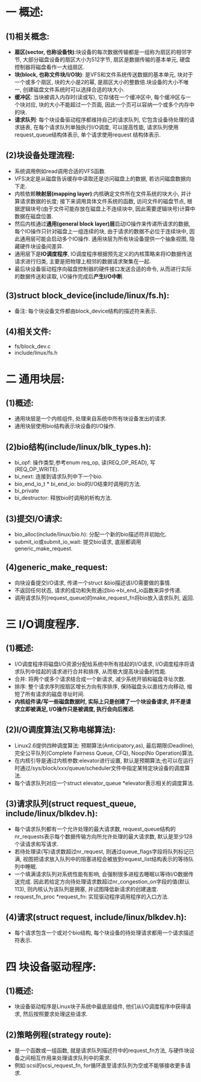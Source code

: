 # 一 概述:
## (1)相关概念:
- **扇区(sector, 也称设备快)**:块设备的每次数据传输都是一组称为扇区的相邻字节, 大部分磁盘设备的扇区大小为512字节, 扇区是数据传输的基本单元, 硬盘控制器将磁盘看作一大组扇区.
- **块(block, 也称文件块/I/O块)**: 是VFS和文件系统传送数据的基本单元, 块对于一个或多个扇区, 块的大小是2的幂, 是扇区大小的整数倍.块设备的大小不唯一, 创建磁盘文件系统时可以选择合适的块大小.
- **缓冲区**: 当块被调入内存时(读或写), 它存储在一个缓冲区中, 每个缓冲区与一个块对应, 块的大小不能超过一个页面, 因此一个页可以容纳一个或多个内存中的块.
- **请求队列**: 每个块设备驱动程序都维持自己的请求队列, 它包含设备待处理的请求链表, 在每个请求队列单独执行I/O调度, 可以提高性能, 请求队列使用request_queue结构体表示, 单个请求使用request
结构体表示.

## (2)块设备处理流程:
- 系统调用例如read调用合适的VFS函数.
- VFS决定是从磁盘告诉缓存中读取还是访问磁盘上的数据, 若访问磁盘数据向下走.
- 内核依赖**映射层(mapping layer)**:内核确定文件所在文件系统的块大小, 并计算请求数据的长度; 接下来调用具体文件系统的函数, 访问文件的磁盘节点, 根据逻辑块号(由于文件可能存放在磁盘上不连续块中, 因此需要逻辑块号)计算中数据在磁盘位置.
- 然后内核通过**通用(general block layer)层**启动IO操作来传递所请求的数据, 每个IO操作只针对磁盘上一组连续的块, 由于请求的数据不必位于连续块中, 因此通用层可能会启动多个IO操作. 通用块层为所有块设备提供一个抽象视图, 隐藏硬件块设备间差异.
- 通用层下是**IO调度程序**, IO调度程序根据预先定义的内核策略来将IO数据传送请求进行归类, 主要是把物理上相邻的数据请求聚集在一起.
- 最后块设备驱动程序向磁盘控制器的硬件接口发送合适的命令, 从而进行实际的数据传送和读取, I/O操作完成后**产生I/O中断**.

## (3)struct block_device(include/linux/fs.h):
- 备注: 每个块设备文件都由block_device结构的描述符来表示.

## (4)相关文件:
- fs/block_dev.c
- include/linux/fs.h

# 二 通用块层:
## (1)概述:
- 通用块层是一个内核组件, 处理来自系统中所有块设备发出的请求. 
- 通用块层使用bio结构表示块设备的I/O操作.

## (2)bio结构(include/linux/blk_types.h):
- bi_opf: 操作类型,参考enum req_op, 读(REQ_OP_READ), 写(REQ_OP_WRITE).
- bi_next: 连接到请求队列中下一个bio.
- bio_end_io_t * bi_end_io: bio的I/O结束时调用的方法.
- bi_private
- bi_destructor: 释放bio时调用的析构方法.

## (3)提交I/O请求:
- bio_alloc(include/linux/bio.h): 分配一个新的bio描述符并初始化.
- submit_io或submit_io_wait: 提交bio请求, 底层都调用generic_make_request.

## (4)generic_make_request:
- 向块设备提交I/O请求, 传递一个struct &bio描述该I/O需要做的事情.
- 不返回任何状态, 请求的成功和失败通过bio->bi_end_io函数来异步传递.
- 调用请求队列(request_queue)的make_request_fn将bio放入请求队列, 返回.

# 三 I/O调度程序.
## (1)概述:
- I/O调度程序将磁盘I/O资源分配给系统中所有挂起的I/O请求, I/O调度程序将请求队列中挂起的请求进行合并和排序, 从而极大提高块设备的性能.
- 合并: 将两个或多个请求结合成一个新请求, 减少系统开销和磁盘寻址次数.
- 排序: 整个请求序列按扇区增长方向有序排序, 保持磁盘头以直线方向移动, 缩短了所有请求的磁盘寻址时间.
- **内核组件读/写一些磁盘数据时, 实际上只是创建了一个块设备请求, 并不是请求立即被满足, I/O操作只是被调度, 执行会向后推迟**.

## (2)I/O调度算法(又称电梯算法):
- Linux2.6提供四种调度算法: 预期算法(Anticipatory,as), 最后期限(Deadline), 完全公平队列(Complete Fairness Queue, CFQ), Noop(No Operation)算法.
- 在内核引导是通过内核参数:elevator进行设置, 默认是预期算法;也可以在运行时通过/sys/block/xxx/queue/scheduler文件中指定某特定块设备的调度算法.
- 每个请求队列对应一个struct elevator_queue *elevator表示相关的调度算法.

## (3)请求队列(struct request_queue, include/linux/blkdev.h):
- 每个请求队列都有一个允许处理的最大请求数, request_queue结构的nr_requests表示每个数据传输方向所允许处理的最大请求数, 默认是至少128个读请求和写请求.
- 若待处理读(写)请求数超过nr_request, 则通过queue_flags字段将队列标记已满, 视图把请求放入队列中的阻塞进程会被放到request_list结构表示的等待队列中睡眠.
- 一个填满请求队列对系统性能有影响, 会强制很多进程去睡眠以等待I/O数据传送完成. 因此若给定方向待处理请求数超过nr_congestion_on字段的值(默认113), 则内核认为该队列是拥塞, 并试图降低新请求的创建速度.
- request_fn_proc *request_fn: 实现驱动程序调用程序的入口方法.

## (4)请求(struct request, include/linux/blkdev.h):
- 每个请求包含一个或对个bio结构, 每个块设备的待处理请求都用一个请求描述符表示.

# 四 块设备驱动程序:
## (1)概述:
- 块设备驱动程序是Linux块子系统中最底层组件, 他们从I/O调度程序中获得请求, 然后按照要求处理这些请求.

## (2)策略例程(strategy route):
- 是一个函数或一组函数, 就是请求队列描述符中的request_fn方法, 与硬件块设备之间相互作用来处理请求队列中的需求. 
- 例如:scsi的scsi_request_fn, for循环直至请求队列为空或不能够接收更多请求.



